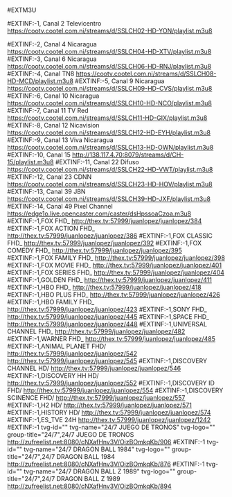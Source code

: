 #EXTM3U

#EXTINF:-1, Canal 2 Televicentro
https://cootv.cootel.com.ni/streams/d/SSLCH02-HD-YON/playlist.m3u8

#EXTINF:-2, Canal 4 Nicaragua
https://cootv.cootel.com.ni/streams/d/SSLCH04-HD-XTV/playlist.m3u8
#EXTINF:-3, Canal 6 Nicaragua
https://cootv.cootel.com.ni/streams/d/SSLCH06-HD-RNJ/playlist.m3u8
#EXTINF:-4, Canal TN8
https://cootv.cootel.com.ni/streams/d/SSLCH08-HD-MCD/playlist.m3u8
#EXTINF:-5, Canal 9 Nicaragua
https://cootv.cootel.com.ni/streams/d/SSLCH09-HD-CVS/playlist.m3u8
#EXTINF:-6, Canal 10 Nicaragua
https://cootv.cootel.com.ni/streams/d/SSLCH10-HD-NCO/playlist.m3u8
#EXTINF:-7, Canal 11 TV Red
https://cootv.cootel.com.ni/streams/d/SSLCH11-HD-GIX/playlist.m3u8
#EXTINF:-8, Canal 12 Nicavision
https://cootv.cootel.com.ni/streams/d/SSLCH12-HD-EYH/playlist.m3u8
#EXTINF:-9, Canal 13 Viva Nicaragua
https://cootv.cootel.com.ni/streams/d/SSLCH13-HD-OWN/playlist.m3u8
#EXTINF:-10, Canal 15
http://138.117.4.70:8079/streams/d/CH-15/playlist.m3u8
#EXTINF:-11, Canal 22 Difuso
https://cootv.cootel.com.ni/streams/d/SSLCH22-HD-VWT/playlist.m3u8
#EXTINF:-12, Canal 23 CDNN
https://cootv.cootel.com.ni/streams/d/SSLCH23-HD-HOV/playlist.m3u8
#EXTINF:-13, Canal 39 JBN
https://cootv.cootel.com.ni/streams/d/SSLCH39-HD-JXF/playlist.m3u8
#EXTINF:-14, Canal 49 Pixel Channel
https://edge1o.live.opencaster.com/caster/dsHpssoaCzoa.m3u8
#EXTINF:-1,FOX FHD_
http://thex.tv:57999/juanlopez/juanlopez/384
#EXTINF:-1,FOX ACTION FHD_
http://thex.tv:57999/juanlopez/juanlopez/386
#EXTINF:-1,FOX CLASSIC FHD_
http://thex.tv:57999/juanlopez/juanlopez/392
#EXTINF:-1,FOX COMEDY FHD_
http://thex.tv:57999/juanlopez/juanlopez/395
#EXTINF:-1,FOX FAMILY FHD_
http://thex.tv:57999/juanlopez/juanlopez/398
#EXTINF:-1,FOX MOVIE FHD_
http://thex.tv:57999/juanlopez/juanlopez/401
#EXTINF:-1,FOX SERIES FHD_
http://thex.tv:57999/juanlopez/juanlopez/404
#EXTINF:-1,GOLDEN FHD_
http://thex.tv:57999/juanlopez/juanlopez/411
#EXTINF:-1,HBO FHD_
http://thex.tv:57999/juanlopez/juanlopez/418
#EXTINF:-1,HBO PLUS FHD_
http://thex.tv:57999/juanlopez/juanlopez/426
#EXTINF:-1,HBO FAMILY FHD_
http://thex.tv:57999/juanlopez/juanlopez/423
#EXTINF:-1,SONY FHD_
http://thex.tv:57999/juanlopez/juanlopez/445
#EXTINF:-1,SPACE FHD_
http://thex.tv:57999/juanlopez/juanlopez/448
#EXTINF:-1,UNIVERSAL CHANNEL FHD_
http://thex.tv:57999/juanlopez/juanlopez/482
#EXTINF:-1,WARNER FHD_
http://thex.tv:57999/juanlopez/juanlopez/485
#EXTINF:-1,ANIMAL PLANET  FHD/
http://thex.tv:57999/juanlopez/juanlopez/542
http://thex.tv:57999/juanlopez/juanlopez/545
#EXTINF:-1,DISCOVERY CHANNEL HD/
http://thex.tv:57999/juanlopez/juanlopez/546
#EXTINF:-1,DISCOVERY HH HD/
http://thex.tv:57999/juanlopez/juanlopez/552
#EXTINF:-1,DISCOVERY ID FHD/
http://thex.tv:57999/juanlopez/juanlopez/554
#EXTINF:-1,DISCOVERY SCINENCE FHD/
http://thex.tv:57999/juanlopez/juanlopez/557
#EXTINF:-1,H2 HD/
http://thex.tv:57999/juanlopez/juanlopez/571
#EXTINF:-1,HISTORY HD/
http://thex.tv:57999/juanlopez/juanlopez/574
#EXTINF:-1,ES_TVE 24H
http://thex.tv:57999/juanlopez/juanlopez/1242
#EXTINF:-1 tvg-id="" tvg-name="24/7 JUEGO DE TRONOS" tvg-logo="" group-title="24/7",24/7 JUEGO DE TRONOS
http://zufreelist.net:8080/cNXafHnv3V/OizBOmkqKb/906
#EXTINF:-1 tvg-id="" tvg-name="24/7  DRAGON BALL 1984" tvg-logo="" group-title="24/7",24/7  DRAGON BALL 1984
http://zufreelist.net:8080/cNXafHnv3V/OizBOmkqKb/876
#EXTINF:-1 tvg-id="" tvg-name="24/7 DRAGON BALL Z 1989" tvg-logo="" group-title="24/7",24/7 DRAGON BALL Z 1989
http://zufreelist.net:8080/cNXafHnv3V/OizBOmkqKb/894
